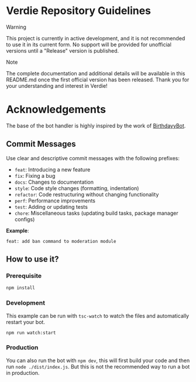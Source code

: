 # Verdie Repository Guidelines

> [!WARNING]
> This project is currently in active development, and it is not recommended to use it in its current form. No support will be provided for unofficial versions until a "Release" version is published.

> [!NOTE]
> The complete documentation and additional details will be available in this README.md once the first official version has been released. Thank you for your understanding and interest in Verdie!

# Acknowledgements

The base of the bot handler is highly inspired by the work of [BirthdayyBot](https://github.com/BirthdayyBot/BirthdayyBot).

## Commit Messages

Use clear and descriptive commit messages with the following prefixes:

-   `feat`: Introducing a new feature
-   `fix`: Fixing a bug
-   `docs`: Changes to documentation
-   `style`: Code style changes (formatting, indentation)
-   `refactor`: Code restructuring without changing functionality
-   `perf`: Performance improvements
-   `test`: Adding or updating tests
-   `chore`: Miscellaneous tasks (updating build tasks, package manager configs)

**Example**:

```
feat: add ban command to moderation module
```

## How to use it?

### Prerequisite

```sh
npm install
```

### Development

This example can be run with `tsc-watch` to watch the files and automatically restart your bot.

```sh
npm run watch:start
```

### Production

You can also run the bot with `npm dev`, this will first build your code and then run `node ./dist/index.js`. But this is not the recommended way to run a bot in production.
